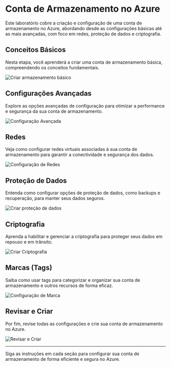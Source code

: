 # Conta de Armazenamento no Azure

Este laboratório cobre a criação e configuração de uma conta de armazenamento no Azure, abordando desde as configurações básicas até as mais avançadas, com foco em redes, proteção de dados e criptografia.

## Conceitos Básicos

Nesta etapa, você aprenderá a criar uma conta de armazenamento básica, compreendendo os conceitos fundamentais.

![Criar armazenamento básico](./lab_azure/aula-msa-arqutetura/imagem/recursos01.png)

## Configurações Avançadas

Explore as opções avançadas de configuração para otimizar a performance e segurança da sua conta de armazenamento.

![Configuração Avançada](./lab_azure/aula-msa-arqutetura/imagem/RedesVirtuais03.png)

## Redes

Veja como configurar redes virtuais associadas à sua conta de armazenamento para garantir a conectividade e segurança dos dados.

![Configuração de Redes](./lab_azure/aula-msa-arqutetura/imagem/recursos03.png)

## Proteção de Dados

Entenda como configurar opções de proteção de dados, como backups e recuperação, para manter seus dados seguros.

![Criar proteção de dados](./lab_azure/aula-msa-arqutetura/imagem/RedesVirtuais.png)

## Criptografia

Aprenda a habilitar e gerenciar a criptografia para proteger seus dados em repouso e em trânsito.

![Criar Criptografia](./lab_azure/aula-msa-arqutetura/imagem/RedesVirtuais02.png)

## Marcas (Tags)

Saiba como usar tags para categorizar e organizar sua conta de armazenamento e outros recursos de forma eficaz.

![Configuração de Marca](./lab_azure/aula-msa-arqutetura/imagem/RedesVirtuais02.png)

## Revisar e Criar

Por fim, revise todas as configurações e crie sua conta de armazenamento no Azure.

![Revisar e Criar](./lab_azure/aula-msa-arqutetura/imagem/RedesVirtuais02.png)

---

Siga as instruções em cada seção para configurar sua conta de armazenamento de forma eficiente e segura no Azure.
